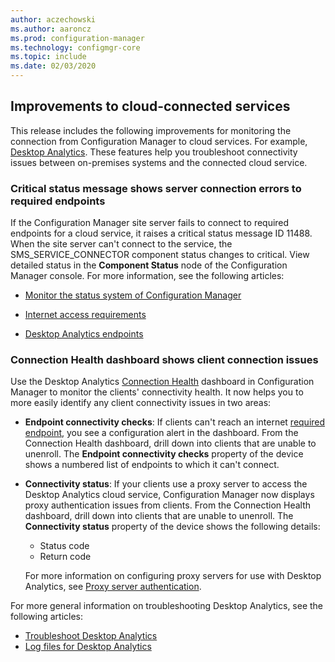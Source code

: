 ```yaml
---
author: aczechowski
ms.author: aaroncz
ms.prod: configuration-manager
ms.technology: configmgr-core
ms.topic: include
ms.date: 02/03/2020
---
```


## <a name="bkmk_cloud"></a> Improvements to cloud-connected services

This release includes the following improvements for monitoring the connection from Configuration Manager to cloud services. For example, [Desktop Analytics](/configmgr/desktop-analytics). These features help you troubleshoot connectivity issues between on-premises systems and the connected cloud service.

### Critical status message shows server connection errors to required endpoints

<!-- 5566763 -->

If the Configuration Manager site server fails to connect to required endpoints for a cloud service, it raises a critical status message ID 11488. When the site server can't connect to the service, the SMS_SERVICE_CONNECTOR component status changes to critical. View detailed status in the **Component Status** node of the Configuration Manager console. For more information, see the following articles:

- [Monitor the status system of Configuration Manager](../../../../servers/manage/use-alerts-and-the-status-system.md#BKMK_MonitorSystemStatus)

- [Internet access requirements](../../../../plan-design/network/internet-endpoints.md)

- [Desktop Analytics endpoints](../../../../../desktop-analytics/enable-data-sharing.md#endpoints)

### Connection Health dashboard shows client connection issues

<!-- 4963230, 4963383 -->

Use the Desktop Analytics [Connection Health](../../../../../desktop-analytics/monitor-connection-health.md) dashboard in Configuration Manager to monitor the clients' connectivity health. It now helps you to more easily identify any client connectivity issues in two areas:

- **Endpoint connectivity checks**: If clients can't reach an internet [required endpoint](../../../../../desktop-analytics/enable-data-sharing.md#endpoints), you see a configuration alert in the dashboard. From the Connection Health dashboard, drill down into clients that are unable to unenroll. The **Endpoint connectivity checks** property of the device shows a numbered list of endpoints to which it can't connect.

- **Connectivity status**: If your clients use a proxy server to access the Desktop Analytics cloud service, Configuration Manager now displays proxy authentication issues from clients. From the Connection Health dashboard, drill down into clients that are unable to unenroll. The **Connectivity status** property of the device shows the following details:

  - Status code
  - Return code

  For more information on configuring proxy servers for use with Desktop Analytics, see [Proxy server authentication](../../../../../desktop-analytics/enable-data-sharing.md#proxy-server-authentication).

For more general information on troubleshooting Desktop Analytics, see the following articles:

- [Troubleshoot Desktop Analytics](../../../../../desktop-analytics/troubleshooting.md)
- [Log files for Desktop Analytics](../../../../plan-design/hierarchy/log-files.md#desktop-analytics)
